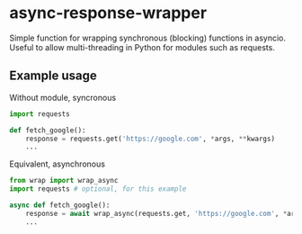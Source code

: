 # async-response-wrapper
Simple function for wrapping synchronous (blocking) functions in asyncio. Useful to allow multi-threading in Python for modules such as requests.

## Example usage

Without module, syncronous
```py
import requests

def fetch_google():
    response = requests.get('https://google.com', *args, **kwargs)
    ...
```

Equivalent, asynchronous
```py
from wrap import wrap_async
import requests # optional, for this example

async def fetch_google():
    response = await wrap_async(requests.get, 'https://google.com', *args, **kwargs)
    ...
```
